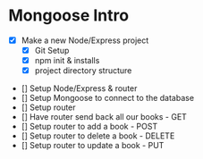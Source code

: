 # Mongoose Intro #

- [x] Make a new Node/Express project
    - [x] Git Setup
    - [x] npm init & installs
    - [x] project directory structure
- [] Setup Node/Express & router
- [] Setup Mongoose to connect to the database
- [] Setup router
- [] Have router send back all our books - GET
- [] Setup router to add a book -  POST 
- [] Setup router to delete a book - DELETE
- [] Setup router to update a book - PUT
